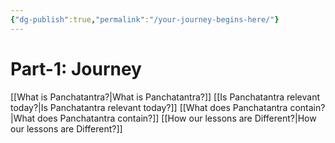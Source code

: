 ```yaml
---
{"dg-publish":true,"permalink":"/your-journey-begins-here/"}
---
```



# Part-1: Journey

[[What is Panchatantra?\|What is Panchatantra?]]
[[Is Panchatantra relevant today?\|Is Panchatantra relevant today?]]
[[What does Panchatantra contain?\|What does Panchatantra contain?]]
[[How our lessons are Different?\|How our lessons are Different?]]


